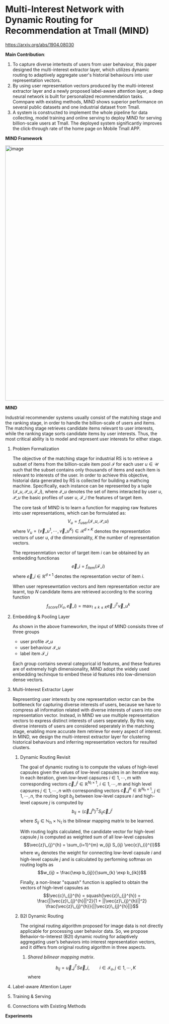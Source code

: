 # Multi-Interest Network with Dynamic Routing for Recommendation at Tmall (MIND)

https://arxiv.org/abs/1904.08030

**Main Contribution**:

1. To capture diverse intertests of users from user behaviour, this paper designed the multi-interest extractor layer, which utilizes dynamic routing to adaptively aggregate user's historial behaviours into user representation vectors.
2. By using user representation vectors produced by the multi-interest extractor layer and a newly proposed label-aware attention layer, a deep neural network is built for personalized recommendation tasks. Comnpare with existing methods, MIND shows superior performance on several public datasets and one industrial dataset from Tmall.
3. A system is constructed to implement the whole pipeline for data collecting, model training and online serving to deploy MIND for serving billion-scale users at Tmall. The deployed system significantly improves the click-through rate of the home page on Mobile Tmall APP.


**MIND Framework**

<img width="810" alt="image" src="https://user-images.githubusercontent.com/49403324/208366456-f2242c88-df57-4e45-89a3-f69c49528a63.png">


**MIND**

Industrial recommender systems usually consist of the matching stage and the ranking stage, in order to handle the billion-scale of users and items. The matching stage retrieves candidate items relevant to user interests, while the ranking stage sorts candidate items by user interests. Thus, the most critical ability is to model and
represent user interests for either stage.

1. Problem Formalization

    The objective of the matching stage for industrial RS is to retrieve a subset of items from the billion-scale item pool $\mathcal{I}$ for each user $u \in \mathcal{U}$ such that the subset contains only thousands of items and each item is relevant to interests of the user. In order to achieve this objective, historial data generated by RS is collected for building a mathcing machine. Specifically, each instance can be represented by a tuple $(\mathcal{I}\_{u}, \mathcal{P}\_{u}, \mathcal{F}\_{i})$, where $\mathcal{I}\_{u}$ denotes the set of items interacted by user $u$, $\mathcal{P}\_{u}$ the basic profiles of user $u$, $\mathcal{F}\_{i}$ the features of target item.
    
    The core task of MIND is to learn a function for mapping raw features into user representations, which can be formulated as:
    $$V_{u} = f_{user} (\mathcal{I}\_{u}, \mathcal{P}\_{u})$$
    where $V_{u} = (\vec{v}\_{u}^{1}, \cdots, \vec{v}\_{u}^{K}) \in \mathcal{R}^{d \times K}$ denotes the representation vectors of user $u$, $d$ the dimensionality, $K$ the number of representation vectors.
    
    The represenmtation vector of target item $i$ can be obtained by an embedding functionas
    $$\vec{e}\_{i} = f_{item}(\mathcal{F}\_{i})$$
    where $\vec{e}\_{i} \in \mathbb{R}^{d \times 1}$ denotes the representation vector of item $i$.
    
    When user represewntation vectors and item representation vector are learnt, top $N$ candidate items are retrieved according to the scoring function
    $$f_{score}(V_{u}, \vec{e}\_{i}) = \max_{1 \leq k \leq K} \vec{e}\_{i}^{T} \vec{v}\_{u}^{k}$$

2. Embedding & Pooling Layer

    As shown in the above frameworkm, the input of MIND consisits three of three groups
    - user profile $\mathcal{P}\_{u}$
    - user behaviour $\mathcal{I}\_{u}$
    - label item $\mathcal{F}\_{i}$

    Each group contains several categorical id features, and these features are of extremely high dimensionality, MIND adopt the widely used embedding techinque to embed these id features into low-dimension dense vectors. 

3. Multi-Interest Extractor Layer

    Representing user interests by one representation vector can be the bottleneck for capturing diverse interests of users, because we have to compress all information related with diverse interests of users into one representation vector. Instead, in MIND we use multiple representation vectors to express distinct interests of users seperately. By this way, diverse interests of users are considered seperately in the matching stage, enabling more accurate item retrieve for every aspect of interest. In MIND, we design the multi-interest extractor layer for clustering historical behaviours and inferring representation vectors for resulted clusters.
    
    1. Dynamic Routing Revisit

        The goal of dynamic routing is to compute the values of high-level capsules given the values of low-level capsules in an iterative way. In each iteration, given low-level capsures $i \in {1, \cdots, m}$ with corresponding vectors $\vec{c}\_{i}^{l} \in \mathbb{R}^{N_{l} \times 1}$, $i \in {1, \cdots, m}$ and high level capsures $j \in {1, \cdots, n}$ with corresponding vectors $\vec{c}\_{j}^{h} \in \mathbb{R}^{N_{h} \times 1}$, $j \in {1, \cdots, n}$, the routing logit $b_{ij}$ between low-level capsure $i$ and high-level capsure $j$ is computed by
        $$b_{ij} = (\vec{c}\_{j}^{h})^{T} S_{ij} \vec{c}\_{i}^{l}$$
        where $S_{ij} \in \mathbb{N_{h} \times N_{l}}$ is the bilinear mapping matrix to be learned.
        
        With routing logits calculated, the candidate vector for high-level capsule $j$ is computed as weighted sum of all low-level capsules
        $$\vec{z}\_{j}^{h} = \sum_{i=1}^{m} w_{ij} S_{ij} \vec{c}\_{i}^{l}$$
        where $w_{ij}$ denotes the weight for connecting low-level capsule $i$ and high-level capsule $j$ and is calculated by performing softmax on routing logits as
        $$w_{ij} = \frac{\exp b_{ij}}{\sum_{k} \exp b_{ik}}$$
        
        Finally, a non-linear "squash" function is applied to obtain the vectors of high-level capsules as
        $$\vec{c}\_{j}^{h} = squash(\vec{z}\_{j}^{h}) = \frac{||\vec{z}\_{j}^{h}||^2}{1 + ||\vec{z}\_{j}^{h}||^2} \frac{\vec{z}\_{j}^{h}}{||\vec{z}\_{j}^{h}||}$$
        
    2. B2I Dynamic Routing

         The original routing algorithm proposed for image data is not directly applicable for processing user behavior data. So, we propose Behavior-to-Interest (B2I) dynamic routing for adaptively aggregating user’s behaviors into interest representation vectors, and it differs from original routing algorithm in three aspects.
         
         1. *Shared bilinear mapping matrix*.

            $$b_{ij} = \vec{u}\_{j}^{T} S \vec{e}\_{i}, \qquad i \in \mathcal{I}_{u}, j \in {1, \cdots, K}$$
            where 


4. Label-aware Attention Layer


5. Training & Serving


6. Connections with Existing Methods


**Experiments**

